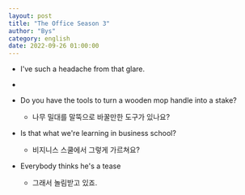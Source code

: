 ```yaml
---
layout: post
title: "The Office Season 3"
author: "Bys"
category: english
date: 2022-09-26 01:00:00
---
```



- I've such a headache from that glare.  
- 
- Do you have the tools to turn a wooden mop handle into a stake?  
  - 나무 밀대를 말뚝으로 바꿀만한 도구가 있나요?  

- Is that what we're learning in business school?  
  - 비지니스 스쿨에서 그렇게 가르쳐요?  

- Everybody thinks he's a tease
  - 그래서 놀림받고 있죠.
